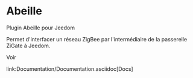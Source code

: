 # Abeille

Plugin Abeille pour Jeedom

Permet d'interfacer un réseau ZigBee par l'intermédiaire de la passerelle ZiGate à Jeedom.

Voir 

link:Documentation/Documentation.asciidoc[Docs]
